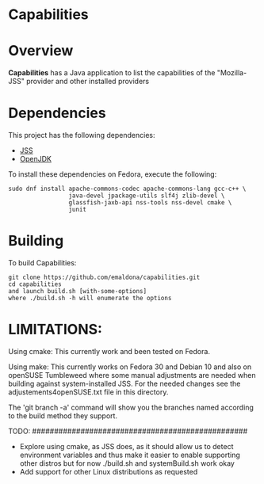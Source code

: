 Capabilities
========================================

Overview
========================================

**Capabilities** has a Java application to list the capabilities
of the "Mozilla-JSS" provider and other installed providers

Dependencies
========================================

This project has the following dependencies:

 - [JSS](https://github.com/dogtagpki/jss)
 - [OpenJDK](https://openjdk.java.net/)

To install these dependencies on Fedora, execute the following:

    sudo dnf install apache-commons-codec apache-commons-lang gcc-c++ \
                     java-devel jpackage-utils slf4j zlib-devel \
                     glassfish-jaxb-api nss-tools nss-devel cmake \
                     junit

Building
========================================
To build Capabilities:

    git clone https://github.com/emaldona/capabilities.git
    cd capabilities
    and launch build.sh [with-some-options]
    where ./build.sh -h will enumerate the options

LIMITATIONS:
========================================
Using cmake:
This currently work and been tested on Fedora.

Using make:
This currently works on Fedora 30 and Debian 10 and also on
openSUSE Tumbleweed where some manual adjustments are needed
when building against system-installed JSS. For the needed changes
see the adjustements4openSUSE.txt file in this directory.

The 'git branch -a' command will show you the branches
named according to the build method they support.

TODO:
#################################################
- Explore using cmake, as JSS does, as it should allow us to detect environment
  variables and thus make it easier to enable supporting other distros
  but for now ./build.sh and systemBuild.sh work okay
- Add support for other Linux distributions as requested
